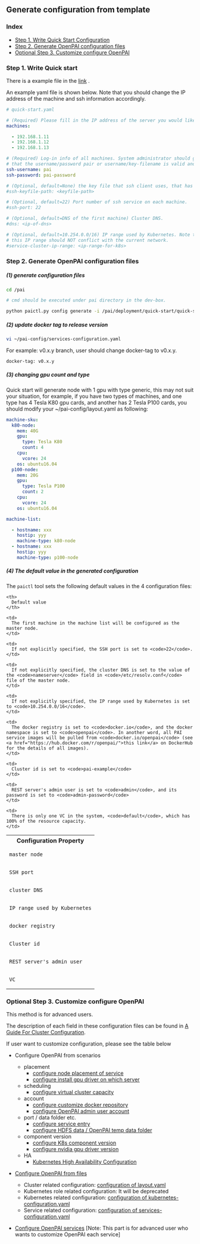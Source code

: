 <!--
  Copyright (c) Microsoft Corporation
  All rights reserved.

  MIT License

  Permission is hereby granted, free of charge, to any person obtaining a copy of this software and associated
  documentation files (the "Software"), to deal in the Software without restriction, including without limitation
  the rights to use, copy, modify, merge, publish, distribute, sublicense, and/or sell copies of the Software, and
  to permit persons to whom the Software is furnished to do so, subject to the following conditions:
  The above copyright notice and this permission notice shall be included in all copies or substantial portions of the Software.

  THE SOFTWARE IS PROVIDED *AS IS*, WITHOUT WARRANTY OF ANY KIND, EXPRESS OR IMPLIED, INCLUDING
  BUT NOT LIMITED TO THE WARRANTIES OF MERCHANTABILITY, FITNESS FOR A PARTICULAR PURPOSE AND
  NONINFRINGEMENT. IN NO EVENT SHALL THE AUTHORS OR COPYRIGHT HOLDERS BE LIABLE FOR ANY CLAIM,
  DAMAGES OR OTHER LIABILITY, WHETHER IN AN ACTION OF CONTRACT, TORT OR OTHERWISE, ARISING FROM,
  OUT OF OR IN CONNECTION WITH THE SOFTWARE OR THE USE OR OTHER DEALINGS IN THE SOFTWARE.
-->

## Generate configuration from template

### Index

- [Step 1. Write Quick Start Configuration](#Quick)
- [Step 2. Generate OpenPAI configuration files](#Generate)
- [Optional Step 3. Customize configure OpenPAI](#Customize)

### Step 1. Write Quick start <a name="Generate"></a>

There is a example file in the [link](./../../../deployment/quick-start/quick-start-example.yaml) .

An example yaml file is shown below. Note that you should change the IP address of the machine and ssh information accordingly.

```YAML
# quick-start.yaml

# (Required) Please fill in the IP address of the server you would like to deploy OpenPAI
machines:

  - 192.168.1.11
  - 192.168.1.12
  - 192.168.1.13

# (Required) Log-in info of all machines. System administrator should guarantee
# that the username/password pair or username/key-filename is valid and has sudo privilege.
ssh-username: pai
ssh-password: pai-password

# (Optional, default=None) the key file that ssh client uses, that has higher priority then password.
#ssh-keyfile-path: <keyfile-path>

# (Optional, default=22) Port number of ssh service on each machine.
#ssh-port: 22

# (Optional, default=DNS of the first machine) Cluster DNS.
#dns: <ip-of-dns>

# (Optional, default=10.254.0.0/16) IP range used by Kubernetes. Note that
# this IP range should NOT conflict with the current network.
#service-cluster-ip-range: <ip-range-for-k8s>
```

### Step 2. Generate OpenPAI configuration files <a name="Generate"></a>

##### (1) generate configuration files

```bash
cd /pai

# cmd should be executed under pai directory in the dev-box.

python paictl.py config generate -i /pai/deployment/quick-start/quick-start.yaml -o ~/pai-config -f
```

##### (2) update docker tag to release version

```bash
vi ~/pai-config/services-configuration.yaml
```

For example: v0.x.y branch, user should change docker-tag to v0.x.y.

```bash
docker-tag: v0.x.y
```

##### (3) changing gpu count and type

Quick start will generate node with 1 gpu with type generic, this may not suit your situation, for example, if you have two types of machines, and one type has 4 Tesla K80 gpu cards, and another has 2 Tesla P100 cards, you should modify your ~/pai-config/layout.yaml as following:

```YAML
machine-sku:
  k80-node:
    mem: 40G
    gpu:
      type: Tesla K80
      count: 4
    cpu:
      vcore: 24
    os: ubuntu16.04
  p100-node:
    mem: 20G
    gpu:
      type: Tesla P100
      count: 2
    cpu:
      vcore: 24
    os: ubuntu16.04

machine-list:

  - hostname: xxx
    hostip: yyy
    machine-type: k80-node
  - hostname: xxx
    hostip: yyy
    machine-type: p100-node
```

##### (4) The default value in the generated configuration

The `paictl` tool sets the following default values in the 4 configuration files:

<table>
  <tr>
    <th>
      Configuration Property
    </th>
    
    <th>
      Default value
    </th>
  </tr>
  
  <tr>
    <td>
      <pre><code>master node</code></pre>
    </td>
    
    <td>
      The first machine in the machine list will be configured as the master node.
    </td>
  </tr>
  
  <tr>
    <td>
      <pre><code>SSH port</code></pre>
    </td>
    
    <td>
      If not explicitly specified, the SSH port is set to <code>22</code>.
    </td>
  </tr>
  
  <tr>
    <td>
      <pre><code>cluster DNS</code></pre>
    </td>
    
    <td>
      If not explicitly specified, the cluster DNS is set to the value of the <code>nameserver</code> field in <code>/etc/resolv.conf</code> file of the master node.
    </td>
  </tr>
  
  <tr>
    <td>
      <pre><code>IP range used by Kubernetes</code></pre>
    </td>
    
    <td>
      If not explicitly specified, the IP range used by Kubernetes is set to <code>10.254.0.0/16</code>.
    </td>
  </tr>
  
  <tr>
    <td>
      <pre><code>docker registry</code></pre>
    </td>
    
    <td>
      The docker registry is set to <code>docker.io</code>, and the docker namespace is set to <code>openpai</code>. In another word, all PAI service images will be pulled from <code>docker.io/openpai</code> (see <a href="https://hub.docker.com/r/openpai/">this link</a> on DockerHub for the details of all images).
    </td>
  </tr>
  
  <tr>
    <td>
      <pre><code>Cluster id</code></pre>
    </td>
    
    <td>
      Cluster id is set to <code>pai-example</code>
    </td>
  </tr>
  
  <tr>
    <td>
      <pre><code>REST server's admin user</code></pre>
    </td>
    
    <td>
      REST server's admin user is set to <code>admin</code>, and its password is set to <code>admin-password</code>
    </td>
  </tr>
  
  <tr>
    <td>
      <pre><code>VC</code></pre>
    </td>
    
    <td>
      There is only one VC in the system, <code>default</code>, which has 100% of the resource capacity.
    </td>
  </tr>
</table>

<a name="Customize"></a>

### Optional Step 3. Customize configure OpenPAI

This method is for advanced users.

The description of each field in these configuration files can be found in [A Guide For Cluster Configuration](./customized-configuration.md).

If user want to customize configuration, please see the table below

- Configure OpenPAI from scenarios
    
    - placement 
        - [configure node placement of service](./how-to-configure-layout.md#machineList)
        - [configure install gpu driver on which server](./how-to-configure-layout.md#gpu_driver)
    - scheduling 
        - [configure virtual cluster capacity](./how-to-congiure-service-config.md#configure_vc_capacity)
    - account 
        - [configure customize docker repository](./how-to-congiure-service-config.md#ref_cluster_config)
        - [configure OpenPAI admin user account](./how-to-congiure-service-config.md#ref_rest_server)
    - port / data folder etc. 
        - [configure service entry](./how-to-congiure-service-config.md#optional)
        - [configure HDFS data / OpenPAI temp data folder](./how-to-congiure-service-config.md#ref_cluster_config)
    - component version 
        - [configure K8s component version](./how-to-configure-k8s-config.md#kubernetes)
        - [configure nvidia gpu driver version](./how-to-congiure-service-config.md#ref_drivers)
    - HA 
        - [Kubernetes High Availability Configuration](./kubernetes-ha.md)

- [Configure OpenPAI from files](./customized-configuration.md)
    
    - Cluster related configuration: [configuration of layout.yaml](./how-to-configure-layout.md)
    - Kubernetes role related configuration: It will be deprecated
    - Kubernetes related configuration: [configuration of kubernetes-configuration.yaml](./how-to-configure-k8s-config.md)
    - Service related configuration: [configuration of services-configuration.yaml](./how-to-congiure-service-config.md)

- [Configure OpenPAI services](./how-to-congiure-service-config.md#optional) [Note: This part is for advanced user who wants to customize OpenPAI each service]